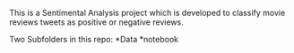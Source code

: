 This is a Sentimental Analysis project which is developed to classify movie reviews tweets as positive or negative reviews.

Two Subfolders in this repo:
  *Data
  *notebook
  
